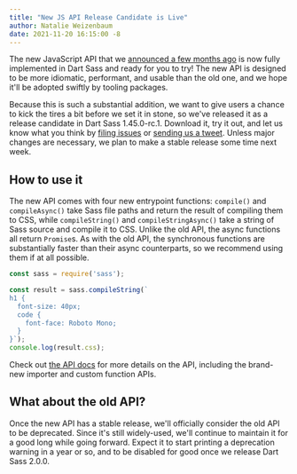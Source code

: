 ```yaml
---
title: "New JS API Release Candidate is Live"
author: Natalie Weizenbaum
date: 2021-11-20 16:15:00 -8
---
```


The new JavaScript API that we [announced a few months ago] is now fully
implemented in Dart Sass and ready for you to try! The new API is designed to be
more idiomatic, performant, and usable than the old one, and we hope it'll be
adopted swiftly by tooling packages.

Because this is such a substantial addition, we want to give users a chance to
kick the tires a bit before we set it in stone, so we've released it as a release
candidate in Dart Sass 1.45.0-rc.1. Download it, try it out, and let us know
what you think by [filing issues] or [sending us a tweet]. Unless major changes
are necessary, we plan to make a stable release some time next week.

[announced a few months ago]: /blog/request-for-comments-new-js-api
[filing issues]: https://github.com/sass/sass/issues/new
[sending us a tweet]: https://twitter.com/SassCSS

## How to use it

The new API comes with four new entrypoint functions: `compile()` and
`compileAsync()` take Sass file paths and return the result of compiling them to
CSS, while `compileString()` and `compileStringAsync()` take a
string of Sass source and compile it to CSS. Unlike the old API, the async
functions all return `Promise`s. As with the old API, the synchronous functions
are substantially faster than their async counterparts, so we recommend using
them if at all possible.

```js
const sass = require('sass');

const result = sass.compileString(`
h1 {
  font-size: 40px;
  code {
    font-face: Roboto Mono;
  }
}`);
console.log(result.css);
```

Check out [the API docs] for more details on the API, including the brand-new
importer and custom function APIs.

[the API docs]: /documentation/js-api

## What about the old API?

Once the new API has a stable release, we'll officially consider the old API to
be deprecated. Since it's still widely-used, we'll continue to maintain it for a
good long while going forward. Expect it to start printing a deprecation warning
in a year or so, and to be disabled for good once we release Dart Sass 2.0.0.
